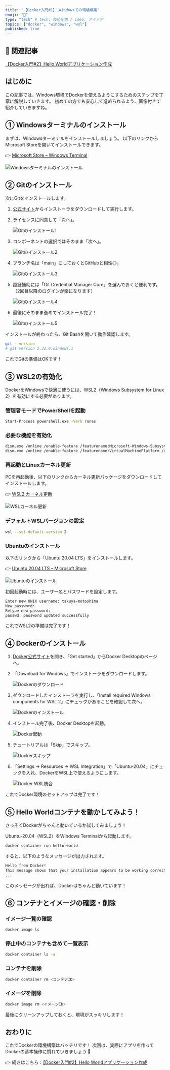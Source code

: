 ```yaml
---
title: "【Docker入門#1】 Windowsでの環境構築"
emoji: "👻"
type: "tech" # tech: 技術記事 / idea: アイデア
topics: ["docker", "windows", "wsl"]
published: true
---
```


## 🔗 関連記事

[【Docker入門#2】Hello Worldアプリケーション作成](https://zenn.dev/helloworld/articles/0028976d074b6f)

## はじめに

この記事では、Windows環境でDockerを使えるようにするためのステップを丁寧に解説していきます。
初めての方でも安心して進められるよう、画像付きで紹介していきますね。

## ① Windowsターミナルのインストール

まずは、Windowsターミナルをインストールしましょう。
以下のリンクからMicrosoft Storeを開いてインストールできます。

👉 [Microsoft Store – Windows Terminal](https://aka.ms/terminal)

![Windowsターミナルのインストール](https://raw.githubusercontent.com/takuya-motoshima/zenn-content/main/articles/ec98e0a2e5e53b/install-windows-terminal.png)

## ② Gitのインストール

次にGitをインストールします。

1. [公式サイト](https://git-scm.com/download/win)からインストーラをダウンロードして実行します。

2. ライセンスに同意して「次へ」。

   ![Gitのインストール1](https://raw.githubusercontent.com/takuya-motoshima/zenn-content/main/articles/ec98e0a2e5e53b/install-git-1.png)

3. コンポーネントの選択ではそのまま「次へ」。

   ![Gitのインストール2](https://raw.githubusercontent.com/takuya-motoshima/zenn-content/main/articles/ec98e0a2e5e53b/install-git-2.png)

4. ブランチ名は「main」にしておくとGitHubと相性◎。

   ![Gitのインストール3](https://raw.githubusercontent.com/takuya-motoshima/zenn-content/main/articles/ec98e0a2e5e53b/install-git-3.png)

5. 認証補助には「Git Credential Manager Core」を選んでおくと便利です。
   （2回目以降のログインが楽になります）

   ![Gitのインストール4](https://raw.githubusercontent.com/takuya-motoshima/zenn-content/main/articles/ec98e0a2e5e53b/install-git-4.png)

6. 最後にそのまま進めてインストール完了！

   ![Gitのインストール5](https://raw.githubusercontent.com/takuya-motoshima/zenn-content/main/articles/ec98e0a2e5e53b/install-git-5.png)

インストールが終わったら、Git Bashを開いて動作確認します。

```sh
git --version
# git version 2.32.0.windows.1
```

これでGitの準備はOKです！

## ③ WSL2の有効化

DockerをWindowsで快適に使うには、WSL2（Windows Subsystem for Linux 2）を有効にする必要があります。

### 管理者モードでPowerShellを起動

```sh
Start-Process powershell.exe -Verb runas
```

### 必要な機能を有効化

```sh
dism.exe /online /enable-feature /featurename:Microsoft-Windows-Subsystem-Linux /all /norestart
dism.exe /online /enable-feature /featurename:VirtualMachinePlatform /all /norestart
```

### 再起動とLinuxカーネル更新

PCを再起動後、以下のリンクからカーネル更新パッケージをダウンロードしてインストールします。

👉 [WSL2 カーネル更新](https://wslstorestorage.blob.core.windows.net/wslblob/wsl_update_x64.msi)

![WSLカーネル更新](https://raw.githubusercontent.com/takuya-motoshima/zenn-content/main/articles/ec98e0a2e5e53b/enable-wsl2-1.png)

### デフォルトWSLバージョンの設定

```sh
wsl --set-default-version 2
```

### Ubuntuのインストール

以下のリンクから「Ubuntu 20.04 LTS」をインストールします。

👉 [Ubuntu 20.04 LTS – Microsoft Store](https://www.microsoft.com/store/apps/9n6svws3rx71)

![Ubuntuのインストール](https://raw.githubusercontent.com/takuya-motoshima/zenn-content/main/articles/ec98e0a2e5e53b/enable-wsl2-2.png)

初回起動時には、ユーザー名とパスワードを設定します。

```sh
Enter new UNIX username: takuya-motoshima
New password:
Retype new password:
passwd: password updated successfully
```

これでWSL2の準備は完了です！

## ④ Dockerのインストール

1. [Docker公式サイト](https://www.docker.com/)を開き、「Get started」からDocker Desktopのページへ。

2. 「Download for Windows」でインストーラをダウンロードします。

   ![Dockerのダウンロード](https://raw.githubusercontent.com/takuya-motoshima/zenn-content/main/articles/ec98e0a2e5e53b/install-docker-2.png)

3. ダウンロードしたインストーラを実行し、「Install required Windows components for WSL 2」にチェックがあることを確認して次へ。

   ![Dockerのインストール](https://raw.githubusercontent.com/takuya-motoshima/zenn-content/main/articles/ec98e0a2e5e53b/install-docker-3.png)

4. インストール完了後、Docker Desktopを起動。

   ![Docker起動](https://raw.githubusercontent.com/takuya-motoshima/zenn-content/main/articles/ec98e0a2e5e53b/install-docker-4.png)

5. チュートリアルは「Skip」でスキップ。

   ![Dockerスキップ](https://raw.githubusercontent.com/takuya-motoshima/zenn-content/main/articles/ec98e0a2e5e53b/install-docker-5.png)

6. 「Settings → Resources → WSL Integration」で「Ubuntu-20.04」にチェックを入れ、DockerをWSL上で使えるようにします。

   ![Docker WSL統合](https://raw.githubusercontent.com/takuya-motoshima/zenn-content/main/articles/ec98e0a2e5e53b/install-docker-6.png)

これでDocker環境のセットアップは完了です！

## ⑤ Hello Worldコンテナを動かしてみよう！

さっそくDockerがちゃんと動いているか試してみましょう！

Ubuntu-20.04（WSL2）をWindows Terminalから起動します。

```sh
docker container run hello-world
```

すると、以下のようなメッセージが出力されます。

```sh
Hello from Docker!
This message shows that your installation appears to be working correctly.
...
```

このメッセージが出れば、Dockerはちゃんと動いています！

## ⑥ コンテナとイメージの確認・削除

### イメージ一覧の確認

```sh
docker image ls
```

### 停止中のコンテナも含めて一覧表示

```sh
docker container ls -a
```

### コンテナを削除

```sh
docker container rm <コンテナID>
```

### イメージを削除

```sh
docker image rm <イメージID>
```

最後にクリーンアップしておくと、環境がスッキリします！

## おわりに

これでDockerの環境構築はバッチリです！
次回は、実際にアプリを作ってDockerの基本操作に慣れていきましょう 🚀

👉 続きはこちら：[【Docker入門#2】Hello Worldアプリケーション作成](https://zenn.dev/helloworld/articles/0028976d074b6f)
